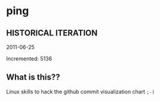 # ping

## HISTORICAL ITERATION
2011-06-25

Incremented: 5136

## What is this?? 
Linux skills to hack the github commit visualization chart `;-)`

